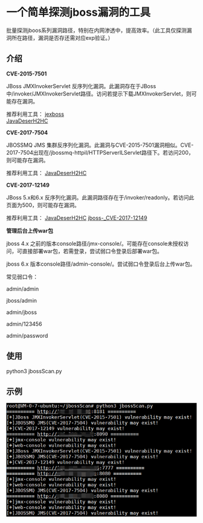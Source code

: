 # 一个简单探测jboss漏洞的工具 #

批量探测jboos系列漏洞路径，特别在内网渗透中，提高效率。（此工具仅探测漏洞所在路径，漏洞是否存还需对应exp验证。）



## 介绍 ##

**CVE-2015-7501**

JBoss JMXInvokerServlet 反序列化漏洞。此漏洞存在于JBoss中/invoker/JMXInvokerServlet路径。访问若提示下载JMXInvokerServlet，则可能存在漏洞。

推荐利用工具：
[jexboss](https://github.com/joaomatosf/jexboss "jexboss")	
[JavaDeserH2HC](https://github.com/joaomatosf/JavaDeserH2HC "JavaDeserH2HC")

**CVE-2017-7504**

JBOSSMQ JMS 集群反序列化漏洞。此漏洞与CVE-2015-7501漏洞相似。CVE-2017-7504出现在/jbossmq-httpil/HTTPServerILServlet路径下。若访问200，则可能存在漏洞。

推荐利用工具：
[JavaDeserH2HC](https://github.com/joaomatosf/JavaDeserH2HC "JavaDeserH2HC")

**CVE-2017-12149**

JBoss 5.x和6.x 反序列化漏洞。此漏洞路径存在于/invoker/readonly。若访问此页面为500，则可能存在漏洞。

推荐利用工具：
[JavaDeserH2HC](https://github.com/joaomatosf/JavaDeserH2HC "JavaDeserH2HC")
[jboss-_CVE-2017-12149](https://github.com/yunxu1/jboss-_CVE-2017-12149 "jboss-_CVE-2017-12149")

**管理后台上传war包**

jboss 4.x 之前的版本console路径/jmx-console/。可能存在console未授权访问，可直接部署war包，若需登录，尝试弱口令登录后部署war包。

jboss 6.x 版本console路径/admin-console/。尝试弱口令登录后台上传war包。

常见弱口令：

admin/admin

jboss/admin

admin/jboss

admin/123456

admin/password



## 使用 ##

python3 jbossScan.py 



## 示例 ##

![](demo.png)

